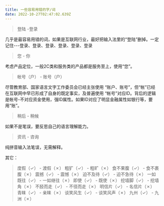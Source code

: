 ```yaml
---
title: 一些容易用错的字/词
date: 2022-10-27T02:47:02.639Z
---
```

>  登陆 -登录

几乎是最容易用错的词，如果是互联网行业，最好把输入法里的“登陆”删掉。一定记住---登录、登录、登录、登录、登录、登录

>  您 - 你

考虑产品定位，一般2C类和服务类的产品都是服务至上，使用“您”。



>  帐号（户） - 账号（户）

尽管教育部、国家语言文字工作委员会已经主张使用 “账户、账号”，但“帐”已经在互联网中早已形成了自身的既定事实，及普遍使用 “帐号”对应ID。背后的逻辑是帐号-不对应资金使用，强ID属性。如果ID对应了明显金融属性如银行等，要用“账”。



>  稍后 - 稍候

如果不是笔误，要反思自己的语言理解能力。 



>  资讯 - 咨询

纯拼音输入法笔误，无需解释。



其它：

>  度假（✓） - 渡假（✗）
>  粗犷（✓） - 粗旷（✗）
>  食不果腹（✓） - 食不裹腹（✗）
>  震撼（✓） - 震憾（✗）
>  迫不及待（✓） - 迫不急待（✗）
>  一如既往（✓） - 一如继往（✗）
>  即使（✓） - 既使（✗）
>  挖墙脚（✓） - 挖墙角（✗）
>  不胫而走（✓） - 不径而走（✗）
>  明信片（✓） - 名信片（✗）
>  青睐（✓） - 亲睐（✗）
>  谈笑风生（✓） - 谈笑风声（✗）
>  九州（✓） - 九洲（✗）